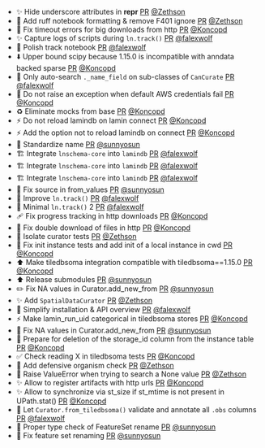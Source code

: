 - ✨ Hide underscore attributes in __repr__ [PR](https://github.com/laminlabs/lamindb/pull/2329) [@Zethson](https://github.com/Zethson)
- 🎨 Add ruff notebook formatting & remove F401 ignore [PR](https://github.com/laminlabs/lamindb/pull/2327) [@Zethson](https://github.com/Zethson)
- 🐛 Fix timeout errors for big downloads from http [PR](https://github.com/laminlabs/lamindb-setup/pull/925) [@Koncopd](https://github.com/Koncopd)
- ✨ Capture logs of scripts during `ln.track()` [PR](https://github.com/laminlabs/lamindb/pull/2325) [@falexwolf](https://github.com/falexwolf)
- 📝 Polish track notebook [PR](https://github.com/laminlabs/lamindb/pull/2322) [@falexwolf](https://github.com/falexwolf)
- ⬇️ Upper bound scipy because 1.15.0 is incompatible with anndata backed sparse [PR](https://github.com/laminlabs/lamindb/pull/2321) [@Koncopd](https://github.com/Koncopd)
- 🚸 Only auto-search `._name_field` on sub-classes of `CanCurate` [PR](https://github.com/laminlabs/lamindb/pull/2319) [@falexwolf](https://github.com/falexwolf)
- 🐛 Do not raise an exception when default AWS credentials fail [PR](https://github.com/laminlabs/lamindb-setup/pull/924) [@Koncopd](https://github.com/Koncopd)
- ♻️ Eliminate mocks from base [PR](https://github.com/laminlabs/lamindb/pull/2315) [@Koncopd](https://github.com/Koncopd)
- ⚡️ Do not reload lamindb on lamin connect [PR](https://github.com/laminlabs/lamin-cli/pull/101) [@Koncopd](https://github.com/Koncopd)
- ⚡️ Add the option not to reload lamindb on connect [PR](https://github.com/laminlabs/lamindb-setup/pull/923) [@Koncopd](https://github.com/Koncopd)
- 🎨 Standardize name [PR](https://github.com/laminlabs/lamindb/pull/2312) [@sunnyosun](https://github.com/sunnyosun)
- 🏗️ Integrate `lnschema-core` into `lamindb` [PR](https://github.com/laminlabs/lamindb/pull/2309) [@falexwolf](https://github.com/falexwolf)
- 🏗️ Integrate `lnschema-core` into `lamindb` [PR](https://github.com/laminlabs/lamindb-setup/pull/921) [@falexwolf](https://github.com/falexwolf)
- 🏗️ Integrate `lnschema-core` into `lamindb` [PR](https://github.com/laminlabs/lamin-cli/pull/100) [@falexwolf](https://github.com/falexwolf)
- 🐛 Fix source in from_values [PR](https://github.com/laminlabs/lamindb/pull/2310) [@sunnyosun](https://github.com/sunnyosun)
- 🚸 Improve `ln.track()` [PR](https://github.com/laminlabs/lamindb/pull/2308) [@falexwolf](https://github.com/falexwolf)
- 🚸 Minimal `ln.track()` 2 [PR](https://github.com/laminlabs/lamin-cli/pull/99) [@falexwolf](https://github.com/falexwolf)
- 🩹 Fix progress tracking in http downloads [PR](https://github.com/laminlabs/lamindb-setup/pull/920) [@Koncopd](https://github.com/Koncopd)
- 🐛 Fix double download of files in http [PR](https://github.com/laminlabs/lamindb-setup/pull/919) [@Koncopd](https://github.com/Koncopd)
- 👷 Isolate curator tests [PR](https://github.com/laminlabs/lamindb/pull/2304) [@Zethson](https://github.com/Zethson)
- 🐛 Fix init instance tests and add init of a local instance in cwd [PR](https://github.com/laminlabs/lamindb-setup/pull/917) [@Koncopd](https://github.com/Koncopd)
- ⬆️ Make tiledbsoma integration compatible with tiledbsoma==1.15.0 [PR](https://github.com/laminlabs/lamindb/pull/2307) [@Koncopd](https://github.com/Koncopd)
- ⬆️ Release submodules [PR](https://github.com/laminlabs/lamindb/pull/2306) [@sunnyosun](https://github.com/sunnyosun)
- ✏️ Fix NA values in Curator.add_new_from [PR](https://github.com/laminlabs/lamindb/pull/2305) [@sunnyosun](https://github.com/sunnyosun)
- ✨ Add `SpatialDataCurator` [PR](https://github.com/laminlabs/lamindb/pull/2290) [@Zethson](https://github.com/Zethson)
- 🚸 Simplify installation & API overview [PR](https://github.com/laminlabs/lamindb/pull/2302) [@falexwolf](https://github.com/falexwolf)
- ⚡️ Make lamin_run_uid categorical in tiledbsoma stores [PR](https://github.com/laminlabs/lamindb/pull/2300) [@Koncopd](https://github.com/Koncopd)
- 🎨 Fix NA values in Curator.add_new_from [PR](https://github.com/laminlabs/lamindb/pull/2299) [@sunnyosun](https://github.com/sunnyosun)
- 🐛 Prepare for deletion of the storage_id column from the instance table [PR](https://github.com/laminlabs/lamindb-setup/pull/915) [@Koncopd](https://github.com/Koncopd)
- ✅ Check reading X in tiledbsoma tests [PR](https://github.com/laminlabs/lamindb/pull/2298) [@Koncopd](https://github.com/Koncopd)
- 🎨 Add defensive organism check [PR](https://github.com/laminlabs/lamindb/pull/2297) [@Zethson](https://github.com/Zethson)
- 🎨 Raise ValueError when trying to search a None value [PR](https://github.com/laminlabs/lamindb/pull/2294) [@Zethson](https://github.com/Zethson)
- ✨ Allow to register artifacts with http urls [PR](https://github.com/laminlabs/lamindb/pull/2291) [@Koncopd](https://github.com/Koncopd)
- ✨ Allow to synchronize via st_size if st_mtime is not present in UPath.stat() [PR](https://github.com/laminlabs/lamindb-setup/pull/913) [@Koncopd](https://github.com/Koncopd)
- 🐛 Let `Curator.from_tiledbsoma()` validate and annotate all `.obs` columns [PR](https://github.com/laminlabs/lamindb/pull/2287) [@falexwolf](https://github.com/falexwolf)
- 🎨 Proper type check of FeatureSet rename [PR](https://github.com/laminlabs/lamindb/pull/2289) [@sunnyosun](https://github.com/sunnyosun)
- 🐛 Fix feature set renaming [PR](https://github.com/laminlabs/lamindb/pull/2288) [@sunnyosun](https://github.com/sunnyosun)
